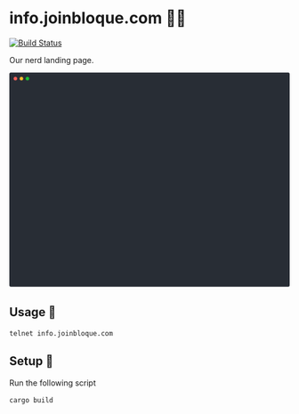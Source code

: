 # info.joinbloque.com 🧑‍💻

[![Build Status](https://github.com/joinbloque/info.joinbloque.com/actions/workflows/deploy.yml/badge.svg)](https://github.com/joinbloque/info.joinbloque.com/actions/workflows/deploy.yml)

Our nerd landing page.

![](docs/404061.svg)

## Usage 👾

```sh
telnet info.joinbloque.com
```

## Setup 🔨

Run the following script

```sh
cargo build
```
